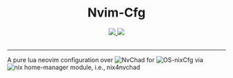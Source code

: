 <h1 align='center'>Nvim-Cfg</h1>
<div align='center'>
    <p></p>
    <div align='center'>
        <a href='https://github.com/DivitMittal/Nvim-Cfg'>
            <img src='https://img.shields.io/github/repo-size/DivitMittal/Nvim-Cfg?&style=for-the-badge&logo=github'>
        </a>
        <a href='https://github.com/DivitMittal/Nvim-Cfg/blob/main/LICENSE'>
            <img src='https://img.shields.io/static/v1.svg?style=for-the-badge&label=License&message=MIT&logo=unlicense'/>
        </a>
    </div>
    <br>
</div>

---

A pure lua neovim configuration over ![NvChad](https://nvchad.com) for ![OS-nixCfg](https://github.com/DivitMittal/OS-nixCfg) via ![nix home-manager module, i.e., nix4nvchad](https://github.com/nix-community/nix4nvchad)
